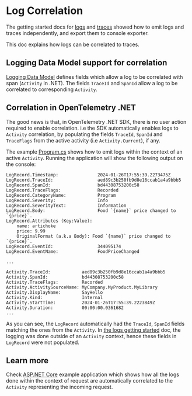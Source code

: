 # Log Correlation

The getting started docs for [logs](../getting-started-console/README.md) and
[traces](../../trace/getting-started-console/README.md) showed how to emit logs
and traces independently, and export them to console exporter.

This doc explains how logs can be correlated to traces.

## Logging Data Model support for correlation

[Logging Data
Model](https://github.com/open-telemetry/opentelemetry-specification/blob/main/specification/logs/data-model.md#trace-context-fields)
defines fields which allow a log to be correlated with span (`Activity` in
.NET). The fields `TraceId` and `SpanId` allow a log to be correlated to
corresponding `Activity`.

## Correlation in OpenTelemetry .NET

The good news is that, in OpenTelemetry .NET SDK, there is no user action
required to enable correlation. i.e the SDK automatically enables logs to
`Activity` correlation, by populating the fields `TraceId`, `SpanId` and
`TraceFlags` from the active activity (i.e `Activity.Current`), if
any.

The example [Program.cs](./Program.cs) shows how to emit logs within the context
of an active `Activity`. Running the application will show the following output
on the console:

```text
LogRecord.Timestamp:               2024-01-26T17:55:39.2273475Z
LogRecord.TraceId:                 aed89c3b250fb9d8e16ccab1a4a9bbb5
LogRecord.SpanId:                  bd44308753200c58
LogRecord.TraceFlags:              Recorded
LogRecord.CategoryName:            Program
LogRecord.Severity:                Info
LogRecord.SeverityText:            Information
LogRecord.Body:                    Food `{name}` price changed to `{price}`.
LogRecord.Attributes (Key:Value):
    name: artichoke
    price: 9.99
    OriginalFormat (a.k.a Body): Food `{name}` price changed to `{price}`.
LogRecord.EventId:                 344095174
LogRecord.EventName:               FoodPriceChanged

...

Activity.TraceId:            aed89c3b250fb9d8e16ccab1a4a9bbb5
Activity.SpanId:             bd44308753200c58
Activity.TraceFlags:         Recorded
Activity.ActivitySourceName: MyCompany.MyProduct.MyLibrary
Activity.DisplayName:        SayHello
Activity.Kind:               Internal
Activity.StartTime:          2024-01-26T17:55:39.2223849Z
Activity.Duration:           00:00:00.0361682
...
```

As you can see, the `LogRecord` automatically had the `TraceId`, `SpanId` fields
matching the ones from the `Activity`. In [the logs getting
started](../getting-started-console/README.md) doc, the logging was done outside
of an `Activity` context, hence these fields in `LogRecord` were not populated.

## Learn more

Check [ASP.NET Core](../../../examples/AspNetCore/README.md) example application
which shows how all the logs done within the context of request are
automatically correlated to the `Activity` representing the incoming request.
